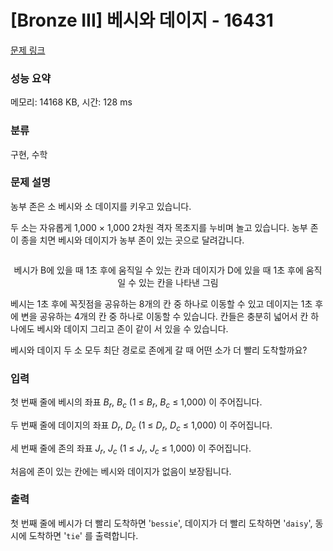 # [Bronze III] 베시와 데이지 - 16431 

[문제 링크](https://www.acmicpc.net/problem/16431) 

### 성능 요약

메모리: 14168 KB, 시간: 128 ms

### 분류

구현, 수학

### 문제 설명

<p>농부 존은 소 베시와 소 데이지를 키우고 있습니다.</p>

<p>두 소는 자유롭게 1,000 × 1,000 2차원 격자 목초지를 누비며 놀고 있습니다. 농부 존이 종을 치면 베시와 데이지가 농부 존이 있는 곳으로 달려갑니다. </p>

<p style="text-align: center;"><img alt="" src=""></p>

<p style="text-align: center;">베시가 B에 있을 때 1초 후에 움직일 수 있는 칸과 데이지가 D에 있을 때 1초 후에 움직일 수 있는 칸을 나타낸 그림<br>
 </p>

<p>베시는 1초 후에 꼭짓점을 공유하는 8개의 칸 중 하나로 이동할 수 있고 데이지는 1초 후에 변을 공유하는 4개의 칸 중 하나로 이동할 수 있습니다. 칸들은 충분히 넓어서 칸 하나에도 베시와 데이지 그리고 존이 같이 서 있을 수 있습니다. </p>

<p>베시와 데이지 두 소 모두 최단 경로로 존에게 갈 때 어떤 소가 더 빨리 도착할까요?</p>

### 입력 

 <p>첫 번째 줄에 베시의 좌표 <em>B<sub>r</sub></em>, <em>B<sub>c</sub></em> (1 ≤ <em>B<sub>r</sub></em>, <em>B<sub>c</sub></em> ≤ 1,000) 이 주어집니다.</p>

<p>두 번째 줄에 데이지의 좌표 <em>D<sub>r</sub></em>, <em>D<sub>c</sub></em> (1 ≤ <em>D<sub>r</sub></em>, <em>D<sub>c</sub></em> ≤ 1,000) 이 주어집니다.</p>

<p>세 번째 줄에 존의 좌표 <em>J<sub>r</sub></em>, <em>J<sub>c</sub></em> (1 ≤ <em>J<sub>r</sub></em>, <em>J<sub>c</sub></em> ≤ 1,000) 이 주어집니다.</p>

<p>처음에 존이 있는 칸에는 베시와 데이지가 없음이 보장됩니다.</p>

### 출력 

 <p>첫 번째 줄에 베시가 더 빨리 도착하면 '<code>bessie</code>', 데이지가 더 빨리 도착하면 '<code>daisy</code>', 동시에 도착하면 '<code>tie</code>' 를 출력합니다.</p>

